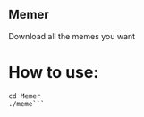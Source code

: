 ## Memer

Download all the memes you want

# How to use:

```git clone https://github.com/DeathCodeTD/Memer.git
cd Memer
./meme```
